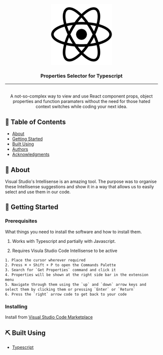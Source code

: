<p align="center">
  <a href="" rel="noopener">
 <img width=200px height=200px src="https://raw.githubusercontent.com/Rhitottam/vscode-props-selector/master/media/react.png" alt="Project logo"></a>
</p>

<h3 align="center">Properties Selector for Typescript</h3>

---

<p align="center"> 
    <br> A not-so-complex way to view and use React component props, object properties and function paramaters without the need for those hated context switches while coding your next idea.
</p>

## 📝 Table of Contents

- [About](#about)
- [Getting Started](#getting_started)
- [Built Using](#built_using)
- [Authors](#authors)
- [Acknowledgments](#acknowledgement)

## 🧐 About <a name = "about"></a>

Visual Studio's Intellisense is an amazing tool. The purpose was to organise these Intellisense suggestions and show it in a way that allows us to easily select and use them in our code.

## 🏁 Getting Started <a name = "getting_started"></a>

### Prerequisites

What things you need to install the software and how to install them.

1. Works with Typescript and partially with Javascript.

2. Requires Visula Studio Code Intellisense to be active

```
1. Place the cursor wherever required
2. Press ⌘ + Shift + P to open the Commands Palette
3. Search for `Get Properties` command and click it
4. Properties will be shown at the right side bar in the extension menu
5. Navigate through them using the `up` and `down` arrow keys and select them by clicking them or pressing `Enter` or `Return`
6. Press the `right` arrow code to get back to your code
```

### Installing

Install from [Visual Studio Code Marketplace](https://marketplace.visualstudio.com/items?itemName=RhitottamDe.react-props-selector)

## ⛏️ Built Using <a name = "built_using"></a>

- [Typescript](https://www.typescriptlang.org/)

